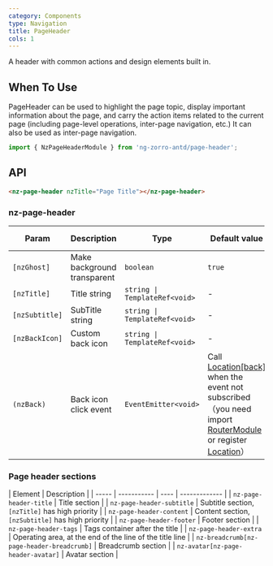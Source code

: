 ```yaml
---
category: Components
type: Navigation
title: PageHeader
cols: 1
---
```


A header with common actions and design elements built in.

## When To Use

PageHeader can be used to highlight the page topic, display important information about the page, and carry the action items related to the current page (including page-level operations, inter-page navigation, etc.) It can also be used as inter-page navigation.

```ts
import { NzPageHeaderModule } from 'ng-zorro-antd/page-header';
```

## API

```html
<nz-page-header nzTitle="Page Title"></nz-page-header>
```

### nz-page-header
| Param | Description | Type | Default value | Global Config |
| ----- | ----------- | ---- | ------------- | ------------- |
| `[nzGhost]` | Make background transparent | `boolean` | `true` | ✅ |
| `[nzTitle]` | Title string | `string \| TemplateRef<void>` | - | - |
| `[nzSubtitle]` | SubTitle string | `string \| TemplateRef<void>` | - | - |
| `[nzBackIcon]` | Custom back icon | `string \| TemplateRef<void>` | - | - |
| `(nzBack)` | Back icon click event | `EventEmitter<void>` | Call [Location[back]](https://angular.io/api/common/Location#back) when the event not subscribed（you need import [RouterModule](https://angular.io/api/router/RouterModule) or register [Location](https://angular.io/api/common/Location)）| - |

### Page header sections
| Element | Description |
| ----- | ----------- | ---- | ------------- |
| `nz-page-header-title` | Title section |
| `nz-page-header-subtitle` | Subtitle section, `[nzTitle]` has high priority |
| `nz-page-header-content` | Content section, `[nzSubtitle]` has high priority |
| `nz-page-header-footer` | Footer section |
| `nz-page-header-tags` |  Tags container after the title |
| `nz-page-header-extra` | Operating area, at the end of the line of the title line |
| `nz-breadcrumb[nz-page-header-breadcrumb]` | Breadcrumb section |
| `nz-avatar[nz-page-header-avatar]` | Avatar section |
